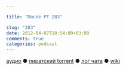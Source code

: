 ```yaml
---

title: "После РТ 283"

slug: "283"
date: 2012-04-07T18:54:00+03:00
comments: true
categories: podcast
---
```

[аудио](http://cdn.radio-t.com/rt283post.mp3) ● [пиратский torrent](http://pirates.radio-t.com/torrents/rt283post.mp3.torrent) ● [лог чата](http://chat.radio-t.com/logs/radio-t-283.html) ● [wiki](http://wiki.radio-t.com/%D0%9F%D0%BE%D1%81%D0%BB%D0%B5_%D0%A0%D0%A2_283)<audio src="http://cdn.radio-t.com/rt283post.mp3" preload="none">
